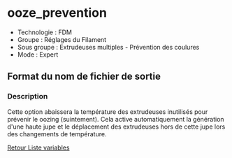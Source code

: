 # ooze_prevention

* Technologie : FDM
* Groupe : Réglages du Filament
* Sous groupe : Extrudeuses multiples - Prévention des coulures
* Mode : Expert

## Format du nom de fichier de sortie

### Description

Cette option abaissera la température des extrudeuses inutilisés pour prévenir le oozing (suintement).
Cela active automatiquement la génération d'une haute jupe et le déplacement des extrudeuses hors de cette jupe lors des changements de température.

    
[Retour Liste variables](variable_list.md)